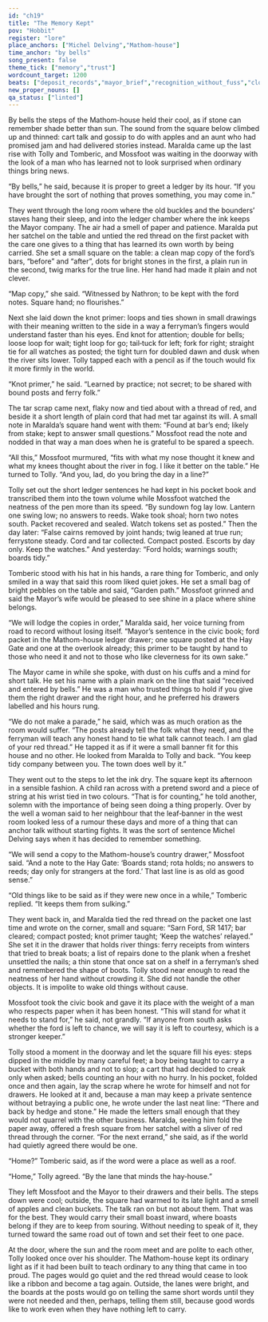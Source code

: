 ```yaml
---
id: "ch19"
title: "The Memory Kept"
pov: "Hobbit"
register: "lore"
place_anchors: ["Michel Delving","Mathom-house"]
time_anchor: "by bells"
song_present: false
theme_tick: ["memory","trust"]
wordcount_target: 1200
beats: ["deposit_records","mayor_brief","recognition_without_fuss","closing_image"]
new_proper_nouns: []
qa_status: ["linted"]
---
```

By bells the steps of the Mathom-house held their cool, as if stone can remember shade better than sun. The sound from the square below climbed up and thinned: cart talk and gossip to do with apples and an aunt who had promised jam and had delivered stories instead. Maralda came up the last rise with Tolly and Tomberic, and Mossfoot was waiting in the doorway with the look of a man who has learned not to look surprised when ordinary things bring news.

“By bells,” he said, because it is proper to greet a ledger by its hour. “If you have brought the sort of nothing that proves something, you may come in.”

They went through the long room where the old buckles and the bounders’ staves hang their sleep, and into the ledger chamber where the ink keeps the Mayor company. The air had a smell of paper and patience. Maralda put her satchel on the table and untied the red thread on the first packet with the care one gives to a thing that has learned its own worth by being carried. She set a small square on the table: a clean map copy of the ford’s bars, “before” and “after”, dots for bright stones in the first, a plain run in the second, twig marks for the true line. Her hand had made it plain and not clever.

“Map copy,” she said. “Witnessed by Nathron; to be kept with the ford notes. Square hand; no flourishes.”

Next she laid down the knot primer: loops and ties shown in small drawings with their meaning written to the side in a way a ferryman’s fingers would understand faster than his eyes. End knot for attention; double for bells; loose loop for wait; tight loop for go; tail‑tuck for left; fork for right; straight tie for all watches as posted; the tight turn for doubled dawn and dusk when the river sits lower. Tolly tapped each with a pencil as if the touch would fix it more firmly in the world.

“Knot primer,” he said. “Learned by practice; not secret; to be shared with bound posts and ferry folk.”

The tar scrap came next, flaky now and tied about with a thread of red, and beside it a short length of plain cord that had met tar against its will. A small note in Maralda’s square hand went with them: “Found at bar’s end; likely from stake; kept to answer small questions.” Mossfoot read the note and nodded in that way a man does when he is grateful to be spared a speech.

“All this,” Mossfoot murmured, “fits with what my nose thought it knew and what my knees thought about the river in fog. I like it better on the table.” He turned to Tolly. “And you, lad, do you bring the day in a line?”

Tolly set out the short ledger sentences he had kept in his pocket book and transcribed them into the town volume while Mossfoot watched the neatness of the pen more than its speed. “By sundown fog lay low. Lantern one swing low; no answers to reeds. Wake took shoal; horn two notes south. Packet recovered and sealed. Watch tokens set as posted.” Then the day later: “False cairns removed by joint hands; twig leaned at true run; ferrystone steady. Cord and tar collected. Compact posted. Escorts by day only. Keep the watches.” And yesterday: “Ford holds; warnings south; boards tidy.”

Tomberic stood with his hat in his hands, a rare thing for Tomberic, and only smiled in a way that said this room liked quiet jokes. He set a small bag of bright pebbles on the table and said, “Garden path.” Mossfoot grinned and said the Mayor’s wife would be pleased to see shine in a place where shine belongs.

“We will lodge the copies in order,” Maralda said, her voice turning from road to record without losing itself. “Mayor’s sentence in the civic book; ford packet in the Mathom-house ledger drawer; one square posted at the Hay Gate and one at the overlook already; this primer to be taught by hand to those who need it and not to those who like cleverness for its own sake.”

The Mayor came in while she spoke, with dust on his cuffs and a mind for short talk. He set his name with a plain mark on the line that said “received and entered by bells.” He was a man who trusted things to hold if you give them the right drawer and the right hour, and he preferred his drawers labelled and his hours rung.

“We do not make a parade,” he said, which was as much oration as the room would suffer. “The posts already tell the folk what they need, and the ferryman will teach any honest hand to tie what talk cannot teach. I am glad of your red thread.” He tapped it as if it were a small banner fit for this house and no other. He looked from Maralda to Tolly and back. “You keep tidy company between you. The town does well by it.”

They went out to the steps to let the ink dry. The square kept its afternoon in a sensible fashion. A child ran across with a pretend sword and a piece of string at his wrist tied in two colours. “That is for counting,” he told another, solemn with the importance of being seen doing a thing properly. Over by the well a woman said to her neighbour that the leaf‑banner in the west room looked less of a rumour these days and more of a thing that can anchor talk without starting fights. It was the sort of sentence Michel Delving says when it has decided to remember something.

“We will send a copy to the Mathom-house’s country drawer,” Mossfoot said. “And a note to the Hay Gate: ‘Boards stand; rota holds; no answers to reeds; day only for strangers at the ford.’ That last line is as old as good sense.”

“Old things like to be said as if they were new once in a while,” Tomberic replied. “It keeps them from sulking.”

They went back in, and Maralda tied the red thread on the packet one last time and wrote on the corner, small and square: “Sarn Ford, SR 1417; bar cleared; compact posted; knot primer taught; ‘Keep the watches’ relayed.” She set it in the drawer that holds river things: ferry receipts from winters that tried to break boats; a list of repairs done to the plank when a freshet unsettled the nails; a thin stone that once sat on a shelf in a ferryman’s shed and remembered the shape of boots. Tolly stood near enough to read the neatness of her hand without crowding it. She did not handle the other objects. It is impolite to wake old things without cause.

Mossfoot took the civic book and gave it its place with the weight of a man who respects paper when it has been honest. “This will stand for what it needs to stand for,” he said, not grandly. “If anyone from south asks whether the ford is left to chance, we will say it is left to courtesy, which is a stronger keeper.”

Tolly stood a moment in the doorway and let the square fill his eyes: steps dipped in the middle by many careful feet; a boy being taught to carry a bucket with both hands and not to slop; a cart that had decided to creak only when asked; bells counting an hour with no hurry. In his pocket, folded once and then again, lay the scrap where he wrote for himself and not for drawers. He looked at it and, because a man may keep a private sentence without betraying a public one, he wrote under the last neat line: “There and back by hedge and stone.” He made the letters small enough that they would not quarrel with the other business. Maralda, seeing him fold the paper away, offered a fresh square from her satchel with a sliver of red thread through the corner. “For the next errand,” she said, as if the world had quietly agreed there would be one.

“Home?” Tomberic said, as if the word were a place as well as a roof.

“Home,” Tolly agreed. “By the lane that minds the hay‑house.”

They left Mossfoot and the Mayor to their drawers and their bells. The steps down were cool; outside, the square had warmed to its late light and a smell of apples and clean buckets. The talk ran on but not about them. That was for the best. They would carry their small boast inward, where boasts belong if they are to keep from souring. Without needing to speak of it, they turned toward the same road out of town and set their feet to one pace.

At the door, where the sun and the room meet and are polite to each other, Tolly looked once over his shoulder. The Mathom-house kept its ordinary light as if it had been built to teach ordinary to any thing that came in too proud. The pages would go quiet and the red thread would cease to look like a ribbon and become a tag again. Outside, the lanes were bright, and the boards at the posts would go on telling the same short words until they were not needed and then, perhaps, telling them still, because good words like to work even when they have nothing left to carry.
